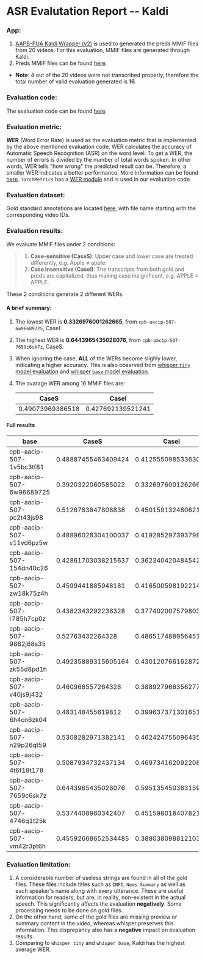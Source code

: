 # ASR Evalutation Report -- Kaldi

### App:
1. [AAPB-PUA Kaldi Wrapper (v2)](https://github.com/clamsproject/app-aapb-pua-kaldi-wrapper) is used to generated the preds MMIF files from 20 videos. For this evaluation, MMIF files are generated through Kaldi. 
2. Preds MMIF files can be found [here](https://github.com/clamsproject/aapb-evaluations/tree/main/asr_eval/preds%40aapb-pua-kaldi-wrapper%40aapb-collaboration-21).
* **Note**: 4 out of the 20 videos were not transcribed properly, therefore the total number of valid evaluation generated is **16**.

### Evaluation code: 
The evaluation code can be found [here](https://github.com/clamsproject/aapb-evaluations/tree/main/asr_eval).

### Evaluation metric: 
**WER** (Word Error Rate) is used as the evaluation metric that is implemented by the above mentioned evaluation code. WER calculates the accuracy of Automatic Speech Recognition (ASR) on the word level. To get a WER, the number of errors is divided by the number of total words spoken. In other words, WER tells "how wrong" the predicted result can be. Therefore, a smaller WER indicates a better performance. More information can be found [here](https://en.wikipedia.org/wiki/Word_error_rate).
`TorchMetrics` has a [WER module](https://torchmetrics.readthedocs.io/en/stable/text/word_error_rate.html) and is used in our evaluation code.

### Evaluation dataset: 
Gold standard annotations are located [here](https://github.com/clamsproject/aapb-collaboration/tree/21-undocumented-changes/21), with file name starting with the corresponding video IDs.

### Evaluation results: 
We evaluate MMIF files under 2 conditions:
>1. **Case-sensitive (CaseS)**: Upper case and lower case are treated differently, e.g. Apple ≠ apple. 
>2. **Case Insensitive (CaseI)**: The transcripts from both gold and preds are capitalized, thus making case insignificant, e.g. APPLE = APPLE.

These 2 conditions generate 2 different WERs.

#### A brief summary:
1. The lowest WER is **0.3326976001262665**, from `cpb-aacip-507-6w96689725`, CaseI.
2. The highest WER is **0.6443965435028076**, from `cpb-aacip-507-7659c6sk7z`, CaseS. 
3. When ignoring the case, **ALL** of the WERs become slighly lower, indicating a higher accuracy. This is also observed from [whisper `tiny` model evaluation](https://github.com/clamsproject/aapb-evaluations/blob/main/asr_eval/report-20230725-preds%40whisper-wrapper-tiny%40aapb-collaboration-21.md) and [whisper `base` model evaluation](https://github.com/clamsproject/aapb-evaluations/blob/main/asr_eval/report-20230726-preds%40whisper-wrapper-base%40aapb-collaboration-21.md).
4. The avarage WER among 16 MMIF files are:
   
    | CaseS | CaseI |
    | :---: | :---: |
    | 0.49073969386518| 0.427692139521241 | 

#### Full results
| base | CaseS | CaseI |
| --- | --- | --- |
| cpb-aacip-507-1v5bc3tf81 | 0.48887455463409424 | 0.41255509853363037 |
| cpb-aacip-507-6w96689725 | 0.3920322060585022 | 0.3326976001262665 |
| cpb-aacip-507-pc2t43js98 | 0.5126783847808838 | 0.45015913248062134 |
| cpb-aacip-507-v11vd6pz5w | 0.48996028304100037 | 0.41928529739379883 |
| cpb-aacip-507-154dn40c26 | 0.42861703038215637 | 0.36234042048454285 |
| cpb-aacip-507-zw18k75z4h | 0.4599441885948181 | 0.41650059819221497 |
| cpb-aacip-507-r785h7cp0z | 0.4382343292236328 | 0.37740200757980347 |
| cpb-aacip-507-9882j68s35 | 0.52763432264328 | 0.4865174889564514 |
| cpb-aacip-507-zk55d8pd1h | 0.49235889315605164 | 0.4301207661628723 |
| cpb-aacip-507-v40js9j432 | 0.460966557264328 | 0.38892796635627747 |
| cpb-aacip-507-6h4cn6zk04 | 0.483148455619812 | 0.399637371301651 |
| cpb-aacip-507-n29p26qt59 | 0.5308282971382141 | 0.46242475509643555 |
| cpb-aacip-507-4t6f18t178 | 0.5087934732437134 | 0.46973416209220886 |
| cpb-aacip-507-7659c6sk7z | 0.6443965435028076 | 0.5951354503631592 |
| cpb-aacip-507-4746q1t25k | 0.5374408960342407 | 0.45159801840782166 |
| cpb-aacip-507-vm42r3pt6h | 0.45592668652534485 | 0.38803809881210327 |



### Evaluation limitation: 
1. A considerable number of useless strings are found in all of the gold files. These files include titles such as `INFO`, `News Summary` as well as each speaker's name along with every utterance. These are useful information for readers, but are, in reality, non-existent in the actual speech. This significantly affects the evaluation **negatively**. Some processing needs to be done on gold files.
2. On the other hand, some of the gold files are missing preview or summary content in the video, whereas whisper preserves this information. This disprepancy also has a **negative** impact on evaluation results. 
3. Comparing to `whisper tiny` and `whisper base`, Kaldi has the highest average WER.
